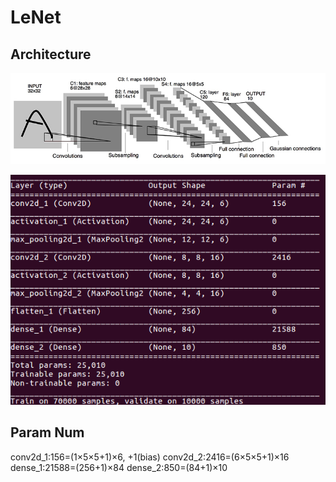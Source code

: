 # LeNet

## Architecture
![lenet5.jpg](lenet5.jpg)

![LeNet5.png](LeNet5.png)

## Param Num
conv2d_1:156=(1×5×5+1)×6, +1(bias)
conv2d_2:2416=(6×5×5+1)×16
dense_1:21588=(256+1)×84
dense_2:850=(84+1)×10
